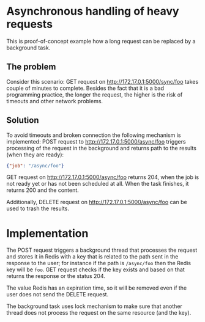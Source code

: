# Asynchronous handling of heavy requests

This is proof-of-concept example how a long request can be replaced by a background task.

## The problem

Consider this scenario: GET request on http://172.17.0.1:5000/sync/foo takes couple of
minutes to complete. Besides the fact that it is a bad programming practice, the longer
the request, the higher is the risk of timeouts and other network problems.

## Solution

To avoid timeouts and broken connection the following mechanism is implemented:
POST request to http://172.17.0.1:5000/async/foo triggers processing of the request in
the background and returns path to the results (when they are ready):

```json
{"job": "/async/foo"}
```

GET request on http://172.17.0.1:5000/async/foo returns 204, when the job is not ready
yet or has not been scheduled at all. When the task finishes, it returns 200 and the
content.

Additionally, DELETE request on http://172.17.0.1:5000/async/foo can be used to trash
the results.

# Implementation

The POST request triggers a background thread that processes the request and stores it
in Redis with a key that is related to the path sent in the response to the user; for instance
if the path is `/async/foo` then the Redis key will be `foo`. GET request checks if the
key exists and based on that returns the response or the status 204.

The value Redis has an expiration time, so it will be removed even if the user does not
send the DELETE request.

The background task uses lock mechanism to make sure that another thread does not process
the request on the same resource (and the key).